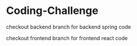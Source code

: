 # Coding-Challenge

checkout backend branch for backend spring code

checkout frontend branch for frontend react code
